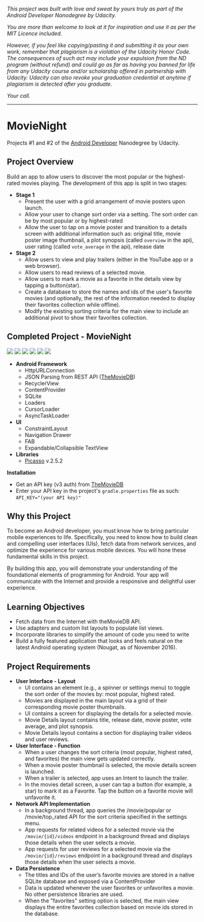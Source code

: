 _This project was built with love and sweat by yours truly as part of the Android Developer Nanodegree by Udacity._

_You are more than welcome to look at it for inspiration and use it as per the MIT Licence included._

_However, if you feel like copying/pasting it and submitting it as your own work, remember that plagiarism is a violation of the Udacity Honor Code. The consequences of such act may include your expulsion from the ND program (without refund) and could go as far as having you banned for life from any Udacity course and/or scholarship offered in partnership with Udacity._
_Udacity can also revoke your graduation credential at anytime if plagiarism is detected after you graduate._

_Your call._

---

# MovieNight
Projects #1 and #2 of the [Android Developer](https://eu.udacity.com/course/android-developer-nanodegree-by-google--nd801) Nanodegree by Udacity.

## Project Overview
Build an app to allow users to discover the most popular or the highest-rated movies playing. The development of this app is split in two stages:
- **Stage 1**
  * Present the user with a grid arrangement of movie posters upon launch.
  * Allow your user to change sort order via a setting. The sort order can be by most popular or by highest-rated
  * Allow the user to tap on a movie poster and transition to a details screen with additional information such as: original title, movie poster image thumbnail, a plot synopsis (called `overview` in the api), user rating (called `vote_average` in the api), release date
- **Stage 2**
  * Allow users to view and play trailers (either in the YouTube app or a web browser).
  * Allow users to read reviews of a selected movie.
  * Allow users to mark a movie as a favorite in the details view by tapping a button(star).
  * Create a database to store the names and ids of the user's favorite movies (and optionally, the rest of the information needed to display their favorites collection while offline).
  * Modify the existing sorting criteria for the main view to include an additional pivot to show their favorites collection.
  
## Completed Project - MovieNight
![](https://github.com/ellemwano/android-MovieNight/blob/master/pics/PopularSMComp.jpg) ![](https://github.com/ellemwano/android-MovieNight/blob/master/pics/PopLandSMComp.jpg) ![](https://github.com/ellemwano/android-MovieNight/blob/master/pics/NavPortSMComp.jpg)  ![](https://github.com/ellemwano/android-MovieNight/blob/master/pics/DetailsSMComp.jpg)  ![](https://github.com/ellemwano/android-MovieNight/blob/master/pics/ReviewsMinSMComp.jpg)  ![](https://github.com/ellemwano/android-MovieNight/blob/master/pics/ReviewsFullSMComp.jpg)

- **Android Framework**
  * HttpURLConnection
  * JSON Parsing from REST API ([TheMovieDB](https://www.themoviedb.org/))
  * RecyclerView
  * ContentProvider
  * SQLite
  * Loaders
  * CursorLoader
  * AsyncTaskLoader
- **UI**
  * ConstraintLayout
  * Navigation Drawer
  * FAB
  * Expandable/Collapsible TextView	
- **Libraries**
  * [Picasso](https://square.github.io/picasso/) v.2.5.2

**Installation**
  * Get an API key (v3 auth) from [TheMovieDB](https://www.themoviedb.org/)
  * Enter your API key in the project's `gradle.properties` file as such: `API_KEY="(your API key)"`

## Why this Project
To become an Android developer, you must know how to bring particular mobile experiences to life. Specifically, you need to know how to build clean and compelling user interfaces (UIs), fetch data from network services, and optimize the experience for various mobile devices. You will hone these fundamental skills in this project.

By building this app, you will demonstrate your understanding of the foundational elements of programming for Android. Your app will communicate with the Internet and provide a responsive and delightful user experience.

## Learning Objectives
- Fetch data from the Internet with theMovieDB API.
- Use adapters and custom list layouts to populate list views.
- Incorporate libraries to simplify the amount of code you need to write
- Build a fully featured application that looks and feels natural on the latest Android operating system (Nougat, as of November 2016).

## Project Requirements
- **User Interface - Layout**
  * UI contains an element (e.g., a spinner or settings menu) to toggle the sort order of the movies by: most popular, highest rated.
  * Movies are displayed in the main layout via a grid of their corresponding movie poster thumbnails.
  * UI contains a screen for displaying the details for a selected movie.
  * Movie Details layout contains title, release date, movie poster, vote average, and plot synopsis.
  * Movie Details layout contains a section for displaying trailer videos and user reviews.
- **User Interface - Function**
  * When a user changes the sort criteria (most popular, highest rated, and favorites) the main view gets updated correctly.
  * When a movie poster thumbnail is selected, the movie details screen is launched.
  * When a trailer is selected, app uses an Intent to launch the trailer.
  * In the movies detail screen, a user can tap a button (for example, a star) to mark it as a Favorite. Tap the button on a favorite movie will unfavorite it.
- **Network API Implementation**
  * In a background thread, app queries the /movie/popular or /movie/top_rated API for the sort criteria specified in the settings menu.
  * App requests for related videos for a selected movie via the `/movie/{id}/videos` endpoint in a background thread and displays those details when the user selects a movie.
  * App requests for user reviews for a selected movie via the `/movie/{id}/reviews` endpoint in a background thread and displays those details when the user selects a movie.
- **Data Persistence**
  * The titles and IDs of the user’s favorite movies are stored in a native SQLite database and exposed via a ContentProvider
  * Data is updated whenever the user favorites or unfavorites a movie. No other persistence libraries are used.
  * When the "favorites" setting option is selected, the main view displays the entire favorites collection based on movie ids stored in the database.
